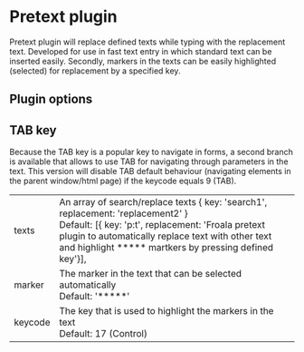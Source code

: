 # Pretext plugin

Pretext plugin will replace defined texts while typing with the replacement text. Developed for use in fast text entry in which standard text can be inserted easily.
Secondly, markers in the texts can be easily highlighted (selected) for replacement by a specified key.

## Plugin options

<table>
<tr><td> texts </td><td> An array of search/replace texts { key: 'search1', replacement: 'replacement2' }<br/>Default: [{ key: 'p:t', replacement: 'Froala pretext plugin to automatically replace text with other text and highlight ***** martkers by pressing defined key'}], </td></tr>
<tr><td> marker </td><td> The marker in the text that can be selected automatically<br/>Default: '*****' </td></tr>
<tr><td> keycode </td><td> The key that is used to highlight the markers in the text<br/>Default: 17 (Control)</td></tr>

## TAB key

Because the TAB key is a popular key to navigate in forms, a second branch is available that allows to use TAB for navigating through parameters in the text. This version will disable TAB default behaviour (navigating elements in the parent window/html page) if the keycode equals 9 (TAB).
